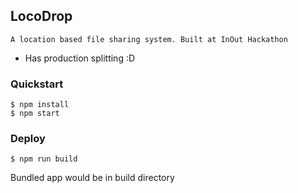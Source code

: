 ## LocoDrop

`A location based file sharing system. Built at InOut Hackathon`

* Has production splitting :D

### Quickstart
    $ npm install
    $ npm start

### Deploy
    $ npm run build

Bundled app would be in build directory
